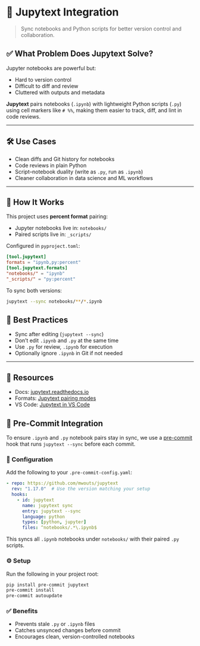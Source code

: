 # 📓 Jupytext Integration

> Sync notebooks and Python scripts for better version control and collaboration.

## ✅ What Problem Does Jupytext Solve?

Jupyter notebooks are powerful but:
- Hard to version control
- Difficult to diff and review
- Cluttered with outputs and metadata

**Jupytext** pairs notebooks (`.ipynb`) with lightweight Python scripts (`.py`) using cell markers like `# %%`, making them easier to track, diff, and lint in code reviews.

---

## 🛠️ Use Cases

- Clean diffs and Git history for notebooks
- Code reviews in plain Python
- Script–notebook duality (write as `.py`, run as `.ipynb`)
- Cleaner collaboration in data science and ML workflows

---

## 🚀 How It Works

This project uses **percent format** pairing:
- Jupyter notebooks live in: `notebooks/`
- Paired scripts live in: `_scripts/`

Configured in `pyproject.toml`:
```toml
[tool.jupytext]
formats = "ipynb,py:percent"
[tool.jupytext.formats]
"notebooks/" = "ipynb"
"_scripts/" = "py:percent"
```

To sync both versions:

```sh
jupytext --sync notebooks/**/*.ipynb
```

## 📌 Best Practices

- Sync after editing (`jupytext --sync`)
- Don’t edit `.ipynb` and `.py` at the same time
- Use `.py` for review, `.ipynb` for execution
- Optionally ignore `.ipynb` in Git if not needed

---

## 🔗 Resources

- Docs: [jupytext.readthedocs.io](https://jupytext.readthedocs.io/)
- Formats: [Jupytext pairing modes](https://jupytext.readthedocs.io/en/latest/formats.html)
- VS Code: [Jupytext in VS Code](https://marketplace.visualstudio.com/items?itemName=donjayamanne.jupytext)

## 🔄 Pre-Commit Integration

To ensure `.ipynb` and `.py` notebook pairs stay in sync, we use a [pre-commit](https://pre-commit.com/) hook that runs `jupytext --sync` before each commit.

### 📁 Configuration

Add the following to your `.pre-commit-config.yaml`:

```yaml
- repo: https://github.com/mwouts/jupytext
  rev: "1.17.0"  # Use the version matching your setup
  hooks:
    - id: jupytext
      name: jupytext sync
      entry: jupytext --sync
      language: python
      types: [python, jupyter]
      files: ^notebooks/.*\.ipynb$
```

This syncs all `.ipynb` notebooks under `notebooks/` with their paired `.py` scripts.

### ⚙️ Setup

Run the following in your project root:

```bash
pip install pre-commit jupytext
pre-commit install
pre-commit autoupdate
```

### ✅ Benefits

- Prevents stale `.py` or `.ipynb` files
- Catches unsynced changes before commit
- Encourages clean, version-controlled notebooks
